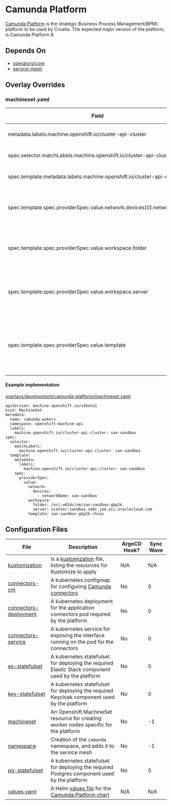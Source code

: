 # Camunda Platform

[Camunda Platform](https://camunda.com/platform/) is the strategic Business Process Management(BPM) platform to be used by Croatia. The expected major version of the platform, is Camunda Platform 8.

## Depends On

- [operators/core](https://bitbucket.projectcroatia.cloud/projects/DIG/repos/croatia-components/browse/operators/core)
- [service-mesh](https://bitbucket.projectcroatia.cloud/projects/DIG/repos/croatia-components/browse/service-mesh)

## Overlay Overrides

### machineset.yaml

| Field | Expected Value |
| ----- | ----------- |
| metadata.labels.machine.openshift.io/cluster-api-cluster | Name of the cluster |
| spec.selector.matchLabels.machine.openshift.io/cluster-api-cluster | Name of the cluster |
| spec.template.metadata.labels.machine.openshift.io/cluster-api-cluster | Name of the cluster |
| spec.template.spec.providerSpec.value.network.devices[0].networkName | Name of the NSX-T network in vmware |
| spec.template.spec.providerSpec.value.workspace.folder | Folder path to the resources within VSphere |
| spec.template.spec.providerSpec.value.workspace.server | FQDN/IP to the VSphere host reachable from the cluster |
| spec.template.spec.providerSpec.value.template | The template VM image in VSphere for cluster worker images |

#### Example implementation
[overlays/development/camunda-platform/machineset.yaml](https://bitbucket.projectcroatia.cloud/projects/DIG/repos/croatia-components/browse/overlays/development/camunda-platform/machineset.yaml)
```
apiVersion: machine.openshift.io/v1beta1
kind: MachineSet
metadata:
  name: camunda-wokers
  namespace: openshift-machine-api
  labels:
    machine.openshift.io/cluster-api-cluster: san-sandbox
spec:
  selector:
    matchLabels:
      machine.openshift.io/cluster-api-cluster: san-sandbox
  template:
    metadata:
      labels:
        machine.openshift.io/cluster-api-cluster: san-sandbox
    spec:
      providerSpec:
        value:
          network:
            devices:
              - networkName: san-sandbox
          workspace:
            folder: /oci-w01dc/vm/san-sandbox-gbp2k
            server: vcenter-sandbox.sddc.jed.oci.oraclecloud.com
          template: san-sandbox-gbp2k-rhcos
```

## Configuration Files

| File | Description | ArgoCD Hook? | Sync Wave |
| ---- | ----------- | ------------ | --------- |
| [kustomization](https://bitbucket.projectcroatia.cloud/projects/DIG/repos/croatia-components/browse/camunda-platform/kustomization.yaml) | Is a [kustomization](https://kubernetes.io/docs/tasks/manage-kubernetes-objects/kustomization/#kustomize-feature-list) file, listing the resources for Kustomize to apply | N/A | N/A |
| [connectors-cm](https://bitbucket.projectcroatia.cloud/projects/DIG/repos/croatia-components/browse/camunda-platform/connectors-cm.yaml) | A kubernetes configmap for configuring [Camunda connectors](https://camunda.com/platform/modeler/connectors/) | No | 0 |
| [connectors-deployment](https://bitbucket.projectcroatia.cloud/projects/DIG/repos/croatia-components/browse/camunda-platform/connectors-deployment.yaml) | A kubernetes deployment for the application connectors pod required by the platform | No | 0 |
| [connectors-service](https://bitbucket.projectcroatia.cloud/projects/DIG/repos/croatia-components/browse/camunda-platform/connectors-service.yaml) | A kubernetes service for exposing the interface running on the pod for the connectors | No | 0 |
| [es-statefulset](https://bitbucket.projectcroatia.cloud/projects/DIG/repos/croatia-components/browse/camunda-platform/es-statefulset.yaml) | A kubernetes statefulset for deploying the required Elastic Stack component used by the platform | No | 0 |
| [key-statefulset](https://bitbucket.projectcroatia.cloud/projects/DIG/repos/croatia-components/browse/camunda-platform/key-statefulset.yaml) | A kubernetes statefulset for deploying the required Keycloak component used by the platform | No | 0 |
| [machineset](https://bitbucket.projectcroatia.cloud/projects/DIG/repos/croatia-components/browse/camunda-platform/machineset.yaml) | An Openshift MachineSet resource for creating worker nodes specific for the platform | No | -1 |
| [namespace](https://bitbucket.projectcroatia.cloud/projects/DIG/repos/croatia-components/browse/camunda-platform/namespace.yaml) | Creation of the `camunda` namespace, and adds it to the service mesh | No | -1 |
| [pg-statefulset](https://bitbucket.projectcroatia.cloud/projects/DIG/repos/croatia-components/browse/camunda-platform/pg-statefulset.yaml) | A kubernetes statefulset for deploying the required Postgres component used by the platform | No | 0 |
| [values.yaml](https://bitbucket.projectcroatia.cloud/projects/DIG/repos/croatia-components/browse/camunda-platform/values.yaml) | A Helm [values file](https://helm.sh/docs/chart_template_guide/values_files/) for the [Camunda Platform chart](https://github.com/camunda/camunda-platform-helm/tree/main/charts/camunda-platform) | N/A | N/A |
